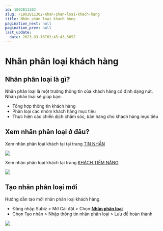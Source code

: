 ```yaml
---
id: 1802811302
slug: /1802811302-nhan-phan-loai-khach-hang
title: Nhãn phân loại khách hàng
pagination_next: null
pagination_prev: null
last_update:
  date: 2023-03-16T03:45:43.505Z
---
```


# Nhãn phân loại khách hàng



## Nhãn phân loại là gì?


Nhãn phân loại là một trường thông tin của khách hàng có định dạng nút. Nhãn phân loại sẽ giúp bạn:

- Tổng hợp thông tin khách hàng
- Phân loại các nhóm khách hàng mục tiêu
- Thực hiện các chiến dịch chăm sóc, bán hàng cho khách hàng mục tiêu
## Xem nhãn phân loại ở đâu?


Xem nhãn phân loại khách tại tại trang [TIN NHẮN](https://app.subiz.com.vn/convo)




![](https://vcdn.subiz-cdn.com/file/firrxrswgosbblynffac_acpxkgumifuoofoosble)




Xem nhãn phân loại khách tại trang [KHÁCH TIỀM NĂNG](https://app.subiz.com.vn/lead)




![](https://vcdn.subiz-cdn.com/file/firrxrswiyhrgfsrzmpy_acpxkgumifuoofoosble)

## Tạo nhãn phân loại mới


Hướng dẫn tạo mới nhãn phân loại khách hàng:

- Đăng nhập Subiz > Mở Cài đặt > Chọn **[Nhãn phân loại](https://app.subiz.com.vn/settings/label)**
- Chọn Tạo nhãn > Nhập thông tin nhãn phân loại > Lưu để hoàn thành


![](https://vcdn.subiz-cdn.com/file/firrxrswlgcnwtbygijq_acpxkgumifuoofoosble)